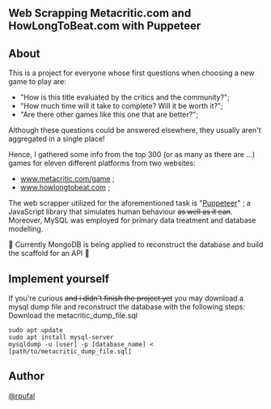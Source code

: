 ## Web Scrapping Metacritic.com and HowLongToBeat.com with Puppeteer


## About
This is a project for everyone whose first questions when choosing a new game to play are: 
- "How is this title evaluated by the critics and the community?";
- "How much time will it take to complete? Will it be worth it?";
- "Are there other games like this one that are better?";

Although these questions could be answered elsewhere, they usually aren't aggregated in a single place!

Hence, I gathered some info from the top 300 (or as many as there are ...)  games for eleven different platforms from two websites:
- www.metacritic.com/game ;
- www.howlongtobeat.com ;

The web scrapper utilized for the aforementioned task is "[Puppeteer](https://pptr.dev/)" ; a JavaScript library that simulates human behaviour ~~as well as it can~~.
Moreover, MySQL was employed for primary data treatment and database modelling.

  

🚧 Currently MongoDB is being applied to reconstruct the database and build the scaffold for an API   🚧

## Implement yourself

If you're curious ~~and i didn't finish the project yet~~  you may download a mysql dump file and reconstruct the database with the following steps:
Download the metacritic_dump_file.sql

    sudo apt update
    sudo apt install mysql-server
    mysqldump -u [user] -p [database_name] < [path/to/metacritic_dump_file.sql]
    


## Author
[@rpufal](https://github.com/rpufal)
